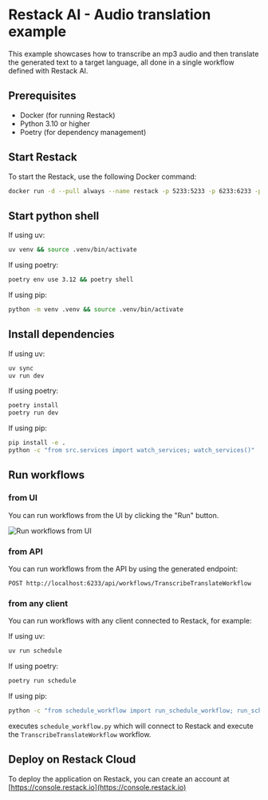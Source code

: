 # Restack AI - Audio translation example

This example showcases how to transcribe an mp3 audio and then translate the generated text to a target language, all done in a single workflow defined with Restack AI.

## Prerequisites

- Docker (for running Restack)
- Python 3.10 or higher
- Poetry (for dependency management)

## Start Restack

To start the Restack, use the following Docker command:

```bash
docker run -d --pull always --name restack -p 5233:5233 -p 6233:6233 -p 7233:7233 ghcr.io/restackio/restack:main
```

## Start python shell

If using uv:

```bash
uv venv && source .venv/bin/activate
```

If using poetry:

```bash
poetry env use 3.12 && poetry shell
```

If using pip:

```bash
python -m venv .venv && source .venv/bin/activate
```

## Install dependencies

If using uv:

```bash
uv sync
uv run dev
```

If using poetry:

```bash
poetry install
poetry run dev
```

If using pip:

```bash
pip install -e .
python -c "from src.services import watch_services; watch_services()"
```

## Run workflows

### from UI

You can run workflows from the UI by clicking the "Run" button.

![Run workflows from UI](./ui-screenshot.png)

### from API

You can run workflows from the API by using the generated endpoint:

`POST http://localhost:6233/api/workflows/TranscribeTranslateWorkflow`

### from any client

You can run workflows with any client connected to Restack, for example:

If using uv:

```bash
uv run schedule
```

If using poetry:

```bash
poetry run schedule
```

If using pip:

```bash
python -c "from schedule_workflow import run_schedule_workflow; run_schedule_workflow()"
```

executes `schedule_workflow.py` which will connect to Restack and execute the `TranscribeTranslateWorkflow` workflow.

## Deploy on Restack Cloud

To deploy the application on Restack, you can create an account at [https://console.restack.io](https://console.restack.io)

